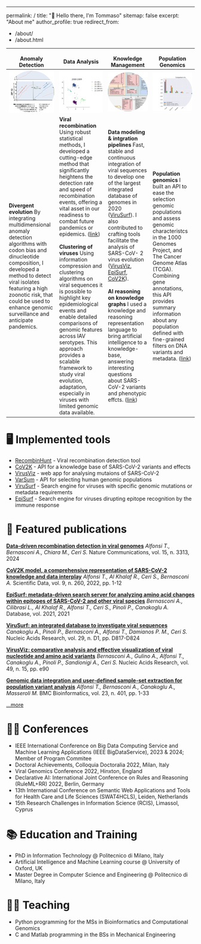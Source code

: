 <style>
td, th {
   border: none!important;
}
</style>


---
permalink: /
title: "👋 Hello there, I'm Tommaso"
sitemap: false
excerpt: "About me"
author_profile: true
redirect_from: 
  - /about/
  - /about.html
---

|Anomaly Detection|Data Analysis|Knowledge Management|Population Genomics|
|-------------------|-------------------|-------------------|-------------------|
|<img src="images/about/recomb.png" width=300px>|<img src="images/about/cluster.png" width=300px>|<img src="images/about/integration.png" width=250px>|<img src="images/about/population_gen.png" width=320px>|
|**Divergent evolution** By integrating multidimensional anomaly detection algorithms with codon bias and dinucleotide composition, I developed a method to detect viral isolates featuring a high zoonotic risk, that could be used to enhance genomic surveillance and anticipate pandemics.|**Viral recombination** Using robust statistical methods, I developed a cutting-edge method that significantly heightens the detection rate and speed of recombination events, offering a vital asset in our readiness to combat future pandemics or epidemics. ([link](https://doi.org/10.1038/s41467-024-47464-5))<br><br>**Clustering of viruses** Using information compression and clustering algorithms on viral sequences it is possible to highlight key epidemiological events and enable detailed comparisons of genomic features across IAV serotypes. This approach provides a scalable framework to study viral evolution, adaptation, especially in viruses with limited genomic data available.|**Data modeling & intgration pipelines** Fast, stable and continuous integration of viral sequences to develop one of the largest integrated database of genomes in 2020 ([ViruSurf](https://doi.org/10.1093/nar/gkaa846)). I also contributed to crafting tools facilitate the analysis of SARS-CoV- 2 virus evolution ([VirusViz](https://doi.org/10.1093/nar/gkab478), [EpiSurf](https://doi.org/10.1093/database/baab059), [CoV2K](https://doi.org/10.1038/s41597-022-01348-9)).<br><br>**AI reasoning on knowledge graphs** I used a knowledge and reasoning representation language to bring artificial intelligence to a knowledge-base, answering interesting questions about SARS-CoV-2 variants and phenotypic effcts. ([link](../files/rule_ml.pdf))|**Population genomics** I built an API to ease the selection genomic populations and assess genomic characteristcs in the 1000 Genomes Project, and The Cancer Genome Atlas (TCGA). Combining gene annotations, this API provides summary information about any population defined with fine-grained filters on DNA variants and metadata. ([link](https://doi.org/10.1186/s12859-022-04927-0))|


# 🖥️ Implemented tools

- [RecombinHunt](https://github.com/tomalf2/recombinhunt-cov) - Viral recombination detection tool
- [CoV2K](http://gmql.ue/cov2k/api/) - API for a knowledge base of SARS-CoV-2 variants and effects
- [VirusViz](http://gmql.eu/virusviz) - web app for analysing mutaions of SARS-CoV-2
- [VarSum](http://gmql.eu/popstudy) - API for selecting human genomic populations 
- [ViruSurf](http://gmql.eu/virusurf_gisaid) - Search engine for viruses with specific genomic mutations or metadata requirements
- [EpiSurf](http://gmql.eu/episurf_gisaid) - Search engine for viruses dirupting epitope recognition by the immune response

# 📜 Featured publications

**[Data-driven recombination detection in viral genomes](https://doi.org/10.1038/s41467-024-47464-5)** 
*Alfonsi T., Bernasconi A., Chiara M., Ceri S.* 
Nature Communications, vol. 15, n. 3313, 2024 

**[CoV2K model, a comprehensive representation of SARS-CoV-2 knowledge and data interplay](https://doi.org/10.1038/s41597-022-01348-9)** 
*Alfonsi T., Al Khalaf R., Ceri S., Bernasconi A.* 
Scientific Data, vol. 9, n. 260, 2022, pp. 1-12

**[EpiSurf: metadata-driven search server for analyzing amino acid changes within epitopes of SARS-CoV-2 and other viral species](https://doi.org/10.1093/database/baab059)** 
*Bernasconi A., Cilibrasi L., Al Khalaf R., Alfonsi T., Ceri S., Pinoli P., Canakoglu A.* 
Database, vol. 2021, 2021

**[ViruSurf: an integrated database to investigate viral sequences](https://doi.org/10.1093/nar/gkaa846)** 
*Canakoglu A., Pinoli P., Bernasconi A., Alfonsi T., Damianos P. M., Ceri S.* 
Nucleic Acids Research, vol. 29, n. D1, pp. D817-D824

**[VirusViz: comparative analysis and effective visualization of viral nucleotide and amino acid variants](https://doi.org/10.1093/nar/gkab478)** 
*Bernasconi A., Gulino A., Alfonsi T., Canakoglu A., Pinoli P., Sandionigi A., Ceri S.*
Nucleic Acids Research, vol. 49, n. 15, pp. e90

**[Genomic data integration and user-defined sample-set extraction for population variant analysis](https://doi.org/10.1186/s12859-022-04927-0)** 
*Alfonsi T., Bernasconi A., Canakoglu A., Masseroli M.* 
BMC Bioinformatics, vol. 23, n. 401, pp. 1-33

[...more](https://scholar.google.com/citations?view_op=list_works&hl=it&hl=it&user=v5lhgMMAAAAJ)

# 🙋‍♂️ Conferences 
- IEEE International Conference on Big Data Computing Service and Machine Learning Applications (IEEE BigDataService), 2023 & 2024; Member of Program Commitee
- Doctoral Achievements, Colloquia Doctoralia 2022, Milan, Italy
- Viral Genomics Conference 2022, Hinxton, England
- Declarative AI: International Joint Conference on Rules
and Reasoning (RuleML+RR) 2022, Berlin, Germany
- 13th International Conference on Semantic Web Applications and Tools for Health Care and Life Sciences (SWAT4HCLS), Leiden, Netherlands
- 15th Research Challenges in Information Science (RCIS), Limassol, Cyprus

# 📚 Education and Training

- PhD in Information Technology @ Politecnico di Milano, Italy
- Artificial Intelligence and Machine Learning course @ University of Oxford, UK
- Master Degree in Computer Science and Engineering @ Politecnico di Milano, Italy

# 👨‍🏫 Teaching

- Python programming for the MSs in Bioinformatics and Computational Genomics
- C and Matlab programming in the BSs in Mechanical Engineering